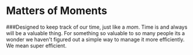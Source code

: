 # Matters of Moments
###Designed to keep track of our time, just like a *mom*.
Time is and always will be a valuable thing. For something
so valuable to so many people its a wonder we haven't figured out 
a simple way to manage it more efficiently. We mean super efficient.

